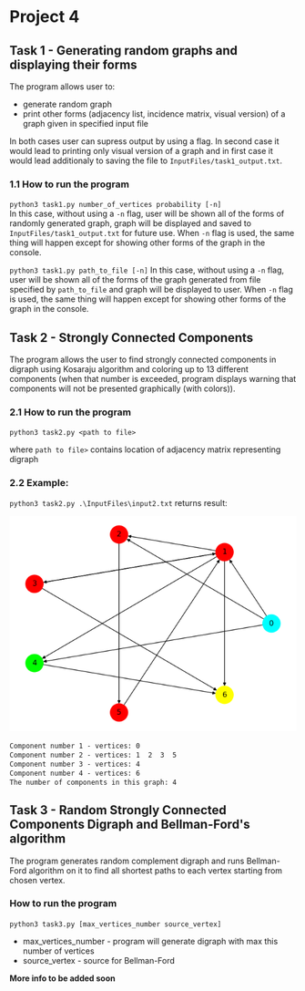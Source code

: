 # Project 4

## Task 1 - Generating random graphs and displaying their forms

The program allows user to:
- generate random graph 
- print other forms (adjacency list, incidence matrix, visual version) of a graph given in specified input file

In both cases user can supress output by using a flag. In second case it would lead to printing only visual version of a graph and in first case it would lead additionaly to saving the file to `InputFiles/task1_output.txt`. 

### 1.1 How to run the program

`python3 task1.py number_of_vertices probability [-n]`  
In this case, without using a `-n` flag, user will be shown all of the forms of randomly generated graph, graph will be displayed and saved to `InputFiles/task1_output.txt` for future use.
When `-n` flag is used, the same thing will happen except for showing other forms of the graph in the console. 

`python3 task1.py path_to_file [-n]`
In this case, without using a `-n` flag, user will be shown all of the forms of the graph generated from file specified by `path_to_file` and graph will be displayed to user.
When `-n` flag is used, the same thing will happen except for showing other forms of the graph in the console. 



## Task 2 - Strongly Connected Components

The program allows the user to find strongly connected components in digraph using Kosaraju algorithm and coloring up to 13 different components (when that number is exceeded, program displays warning that components will not be presented graphically (with colors)).

### 2.1 How to run the program

`python3 task2.py <path to file>`

where `path to file>` contains location of adjacency matrix representing digraph 

### 2.2 Example:

`python3 task2.py .\InputFiles\input2.txt` returns result:

![task2_example.png](./Preview/task2_example.png)

```
Component number 1 - vertices: 0
Component number 2 - vertices: 1  2  3  5
Component number 3 - vertices: 4
Component number 4 - vertices: 6
The number of components in this graph: 4
```



## Task 3 - Random Strongly Connected Components Digraph and Bellman-Ford's algorithm

The program generates random complement digraph 
and runs Bellman-Ford algorithm on it to find all shortest paths to each vertex starting from chosen vertex.

### How to run the program

`python3 task3.py [max_vertices_number source_vertex]`
- max_vertices_number - program will generate digraph with max this number of vertices
- source_vertex - source for Bellman-Ford

**More info to be added soon**
